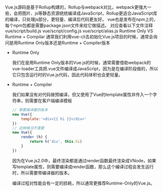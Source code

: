 Vue.js源码是基于Rollup构建的，Rollup与webpack对比，webpack更强大一些，会把图片、js等静态资源统统编译成JavaScript，Rollup更适合JavaScript库的编译，只处理js部分，更轻量、编译后代码更友好。
vue也是发布在npm上的，每个npm包都是需要package.json文件来给它做描述。
对应查看以下文件注释
vue/script/build.js
vue/script/config.js
vue/script/alias.js
Runtime Only VS Runtime + Compilar
通常我们利用vue-cli去初始化Vue.js项目的时候，通常会询问是用Runtime Only版本还是Runtime + Compiler版本
- Runtime Only

  我们在是用Runtime Only版本的Vue.js的时候，通常需要借助webpack的vue-loader工具把.vue文件编译成JavaScript，因为是在编译阶段做的，所以它只包含运行时的Vue.js代码，因此代码体积也会更轻量。

- Runtime + Compiler

  我们如果没有对代码做预编译，但又使用了Vue的template属性并传入一个字符串，则需要在客户端编译模板

  ```js
  // 需要编译器的版本
  new Vue({
      template:'<div>{{ hi }}</div>'
  })
  // 这种情况不需要
  new Vue({
      render (h) {
          return h('div', this.hi)
      }
  })
  ```

  因为在Vue.js2.0中，最终渲染都是通过render函数最终渲染成VNode，如果写template属性，则需要编译成render函数，那么这个编译过程会发生运行时，所以需要带编译器的版本。

  编译过程对性能会有一定的损耗，所以通常更推荐Runtime-Only的Vue.js。


